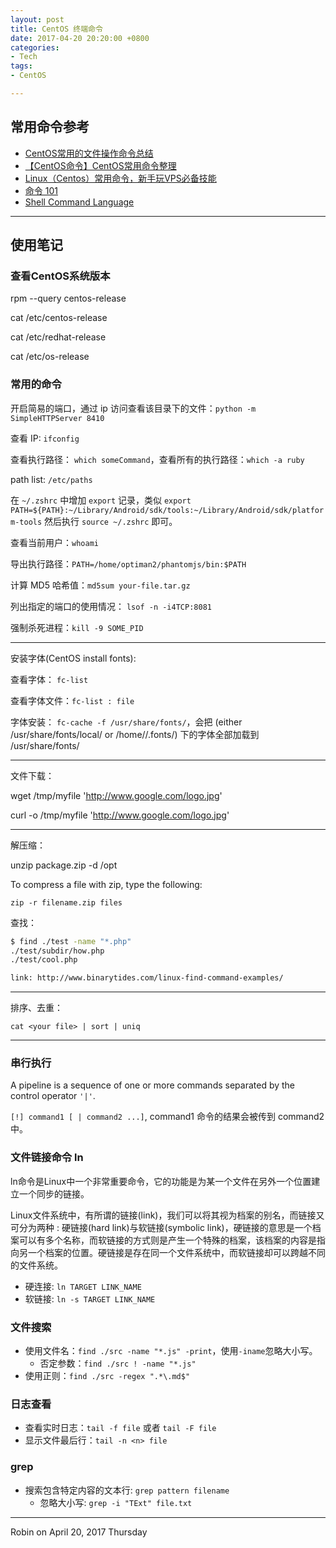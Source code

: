```yaml
---
layout: post
title: CentOS 终端命令
date: 2017-04-20 20:20:00 +0800
categories:
- Tech
tags:
- CentOS

---
```


## 常用命令参考

- [CentOS常用的文件操作命令总结](http://www.haorooms.com/post/centeros_wj_zj)
- [【CentOS命令】CentOS常用命令整理](http://blog.sina.com.cn/s/blog_e084ba2b0102wpl1.html)
- [Linux（Centos）常用命令，新手玩VPS必备技能](http://www.vps520.com/1.html)
- [命令 101](https://www.git-tower.com/learn/git/ebook/cn/command-line/appendix/command-line-101#start)
- [Shell Command Language](http://pubs.opengroup.org/onlinepubs/009695399/utilities/xcu_chap02.html)


----

## 使用笔记

### 查看CentOS系统版本

rpm --query centos-release

cat /etc/centos-release

cat /etc/redhat-release

cat /etc/os-release

### 常用的命令

开启简易的端口，通过 ip 访问查看该目录下的文件：`python -m SimpleHTTPServer 8410`

查看 IP: `ifconfig`

查看执行路径： `which someCommand`，查看所有的执行路径：`which -a ruby`

path list: `/etc/paths`

在 `~/.zshrc` 中增加 `export` 记录，类似 `export PATH=${PATH}:~/Library/Android/sdk/tools:~/Library/Android/sdk/platform-tools` 然后执行 `source ~/.zshrc` 即可。

查看当前用户：`whoami`

导出执行路径：`PATH=/home/optiman2/phantomjs/bin:$PATH`

计算 MD5 哈希值：`md5sum your-file.tar.gz`

列出指定的端口的使用情况： `lsof -n -i4TCP:8081`

强制杀死进程：`kill -9 SOME_PID`

----

安装字体(CentOS install fonts):

查看字体： `fc-list`

查看字体文件：`fc-list : file`

字体安装： `fc-cache -f /usr/share/fonts/`，会把 (either /usr/share/fonts/local/ or /home/<user>/.fonts/) 下的字体全部加载到 /usr/share/fonts/

----

文件下载：

wget /tmp/myfile 'http://www.google.com/logo.jpg'

curl -o /tmp/myfile 'http://www.google.com/logo.jpg'

----

解压缩：

unzip package.zip -d /opt

To compress a file with zip, type the following:

`zip -r filename.zip files`


查找：

``` bash
$ find ./test -name "*.php"
./test/subdir/how.php
./test/cool.php

link: http://www.binarytides.com/linux-find-command-examples/

```

----

排序、去重：

`cat <your file> | sort | uniq`

----

### 串行执行

A pipeline is a sequence of one or more commands separated by the control operator `'|'`.

`[!] command1 [ | command2 ...]`, command1 命令的结果会被传到 command2 中。

### 文件链接命令 ln

ln命令是Linux中一个非常重要命令，它的功能是为某一个文件在另外一个位置建立一个同步的链接。

Linux文件系统中，有所谓的链接(link)，我们可以将其视为档案的别名，而链接又可分为两种 : 硬链接(hard link)与软链接(symbolic link)，硬链接的意思是一个档案可以有多个名称，而软链接的方式则是产生一个特殊的档案，该档案的内容是指向另一个档案的位置。硬链接是存在同一个文件系统中，而软链接却可以跨越不同的文件系统。

- 硬连接: `ln TARGET LINK_NAME`
- 软链接: `ln -s TARGET LINK_NAME`

### 文件搜索

- 使用文件名：`find ./src -name "*.js" -print`，使用`-iname`忽略大小写。
	- 否定参数：`find ./src ! -name "*.js"`
- 使用正则：`find ./src -regex ".*\.md$"`

### 日志查看

- 查看实时日志：`tail -f file` 或者 `tail -F file`
- 显示文件最后<n>行：`tail -n <n> file`

### grep

- 搜索包含特定内容的文本行: `grep pattern filename`
	- 忽略大小写: `grep -i "TExt" file.txt`


----

Robin on April 20, 2017 Thursday